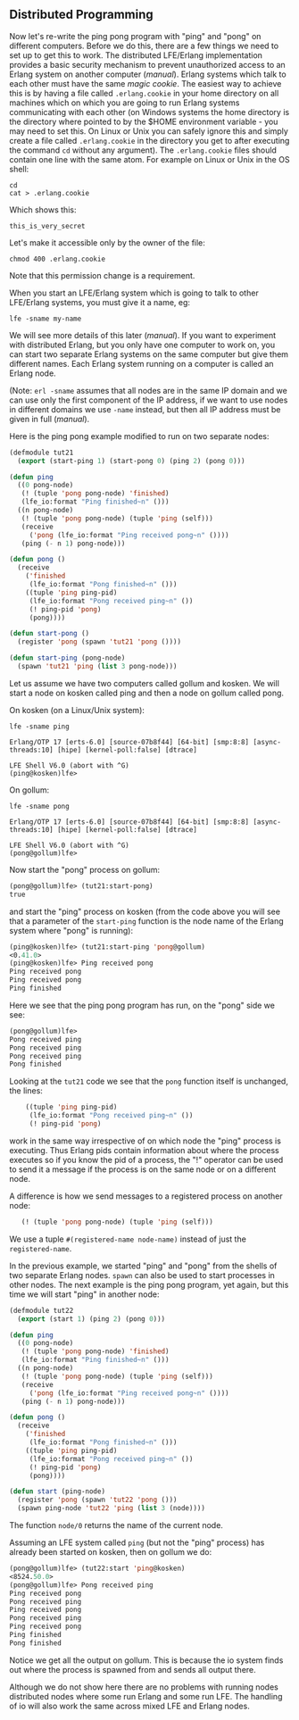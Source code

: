 ## Distributed Programming

Now let's re-write the ping pong program with "ping" and "pong" on different computers. Before we do this, there are a few things we need to set up to get this to work. The distributed LFE/Erlang implementation provides a basic security mechanism to prevent unauthorized access to an Erlang system on another computer (*manual*). Erlang systems which talk to each other must have the same *magic cookie*. The easiest way to achieve this is by having a file called ``.erlang.cookie`` in your home directory on all machines which on which you are going to run Erlang systems communicating with each other (on Windows systems the home directory is the directory where pointed to by the $HOME environment variable - you may need to set this. On Linux or Unix you can safely ignore this and simply create a file called ``.erlang.cookie`` in the directory you get to after executing the command ``cd`` without any argument). The ``.erlang.cookie`` files should contain one line with the same atom. For example on Linux or Unix in the OS shell:

```
cd
cat > .erlang.cookie
```
Which shows this:
```
this_is_very_secret
```
Let's make it accessible only by the owner of the file:
```
chmod 400 .erlang.cookie
```

Note that this permission change is a requirement.

When you start an LFE/Erlang system which is going to talk to other LFE/Erlang systems, you must give it a name, eg:

```
lfe -sname my-name
```

We will see more details of this later (*manual*). If you want to experiment with distributed Erlang, but you only have one computer to work on, you can start two separate Erlang systems on the same computer but give them different names. Each Erlang system running on a computer is called an Erlang node.

(Note: ``erl -sname`` assumes that all nodes are in the same IP domain and we can use only the first component of the IP address, if we want to use nodes in different domains we use ``-name`` instead, but then all IP address must be given in full (*manual*).

Here is the ping pong example modified to run on two separate nodes:

```lisp
(defmodule tut21
  (export (start-ping 1) (start-pong 0) (ping 2) (pong 0)))

(defun ping
  ((0 pong-node)
   (! (tuple 'pong pong-node) 'finished)
   (lfe_io:format "Ping finished~n" ()))
  ((n pong-node)
   (! (tuple 'pong pong-node) (tuple 'ping (self)))
   (receive
     ('pong (lfe_io:format "Ping received pong~n" ())))
   (ping (- n 1) pong-node)))

(defun pong ()
  (receive
    ('finished
     (lfe_io:format "Pong finished~n" ()))
    ((tuple 'ping ping-pid)
     (lfe_io:format "Pong received ping~n" ())
     (! ping-pid 'pong)
     (pong))))

(defun start-pong ()
  (register 'pong (spawn 'tut21 'pong ())))

(defun start-ping (pong-node)
  (spawn 'tut21 'ping (list 3 pong-node)))
```

Let us assume we have two computers called gollum and kosken. We will start a node on kosken called ping and then a node on gollum called pong.

On kosken (on a Linux/Unix system):

```shell
lfe -sname ping
```
```
Erlang/OTP 17 [erts-6.0] [source-07b8f44] [64-bit] [smp:8:8] [async-threads:10] [hipe] [kernel-poll:false] [dtrace]

LFE Shell V6.0 (abort with ^G)
(ping@kosken)lfe>
```

On gollum:

```shell
lfe -sname pong
```
```
Erlang/OTP 17 [erts-6.0] [source-07b8f44] [64-bit] [smp:8:8] [async-threads:10] [hipe] [kernel-poll:false] [dtrace]

LFE Shell V6.0 (abort with ^G)
(pong@gollum)lfe>
```

Now start the "pong" process on gollum:

```lisp
(pong@gollum)lfe> (tut21:start-pong)
true
```

and start the "ping" process on kosken (from the code above you will see that a parameter of the ``start-ping`` function is the node name of the Erlang system where "pong" is running):

```lisp
(ping@kosken)lfe> (tut21:start-ping 'pong@gollum)
<0.41.0>
(ping@kosken)lfe> Ping received pong
Ping received pong
Ping received pong
Ping finished
```

Here we see that the ping pong program has run, on the "pong" side we see:

```lisp
(pong@gollum)lfe>
Pong received ping
Pong received ping
Pong received ping
Pong finished
```

Looking at the ``tut21`` code we see that the ``pong`` function itself is unchanged, the lines:

```lisp
    ((tuple 'ping ping-pid)
     (lfe_io:format "Pong received ping~n" ())
     (! ping-pid 'pong)
```

work in the same way irrespective of on which node the "ping" process is executing. Thus Erlang pids contain information about where the process executes so if you know the pid of a process, the "!" operator can be used to send it a message if the process is on the same node or on a different node.

A difference is how we send messages to a registered process on another node:

```lisp
   (! (tuple 'pong pong-node) (tuple 'ping (self)))
```

We use a tuple ``#(registered-name node-name)`` instead of just the ``registered-name``.

In the previous example, we started "ping" and "pong" from the shells of two separate Erlang nodes. ``spawn`` can also be used to start processes in other nodes. The next example is the ping pong program, yet again, but this time we will start "ping" in another node:

```lisp
(defmodule tut22
  (export (start 1) (ping 2) (pong 0)))

(defun ping
  ((0 pong-node)
   (! (tuple 'pong pong-node) 'finished)
   (lfe_io:format "Ping finished~n" ()))
  ((n pong-node)
   (! (tuple 'pong pong-node) (tuple 'ping (self)))
   (receive
     ('pong (lfe_io:format "Ping received pong~n" ())))
   (ping (- n 1) pong-node)))

(defun pong ()
  (receive
    ('finished
     (lfe_io:format "Pong finished~n" ()))
    ((tuple 'ping ping-pid)
     (lfe_io:format "Pong received ping~n" ())
     (! ping-pid 'pong)
     (pong))))

(defun start (ping-node)
  (register 'pong (spawn 'tut22 'pong ()))
  (spawn ping-node 'tut22 'ping (list 3 (node))))
```

The function ``node/0`` returns the name of the current node.

Assuming an LFE system called ``ping`` (but not the "ping" process) has already been started on kosken, then on gollum we do:

```lisp
(pong@gollum)lfe> (tut22:start 'ping@kosken)
<8524.50.0>
(pong@gollum)lfe> Pong received ping
Ping received pong
Pong received ping
Ping received pong
Pong received ping
Ping received pong
Ping finished
Pong finished
```

Notice we get all the output on gollum. This is because the io system finds out where the process is spawned from and sends all output there.

Although we do not show here there are no problems with running nodes distributed nodes where some run Erlang and some run LFE. The handling of io will also work the same across mixed LFE and Erlang nodes.
